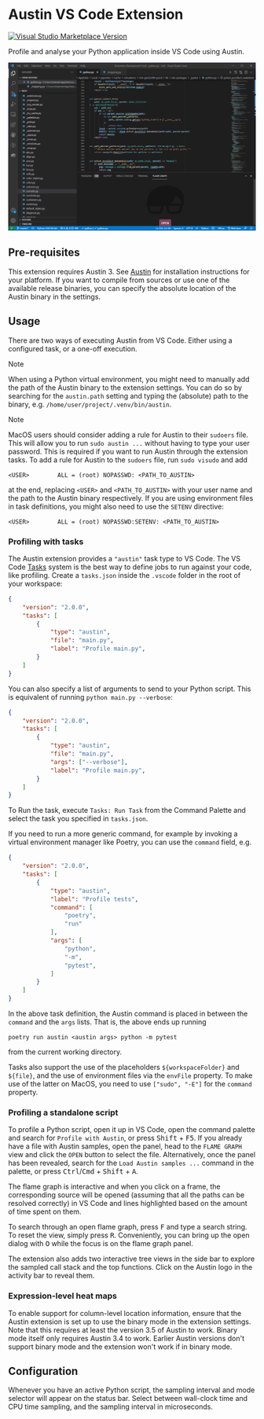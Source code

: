 # Austin VS Code Extension

[![Visual Studio Marketplace Version](https://img.shields.io/visual-studio-marketplace/v/p403n1x87.austin-vscode.svg?style=flat-square&color=blue&logo=visual-studio)](https://marketplace.visualstudio.com/items?itemName=p403n1x87.austin-vscode)

Profile and analyse your Python application inside VS Code using Austin.

<p align="center">
    <img src="https://github.com/P403n1x87/austin-vscode/raw/main/art/demo.gif"
        alt="Austin VS Code Extension demo" />
</p>


## Pre-requisites

This extension requires Austin 3. See
[Austin](https://github.com/p403n1x87/austin#installation) for installation
instructions for your platform. If you want to compile from sources or use one
of the available release binaries, you can specify the absolute location of the
Austin binary in the settings.


## Usage

There are two ways of executing Austin from VS Code. Either using a configured
task, or a one-off execution.

> [!NOTE]
> When using a Python virtual environment, you might need to manually add the
> path of the Austin binary to the extension settings. You can do so by
> searching for the `austin.path` setting and typing the (absolute) path to
> the binary, e.g. `/home/user/project/.venv/bin/austin`.

> [!NOTE]
> MacOS users should consider adding a rule for Austin to their
> `sudoers` file. This will allow you to run `sudo austin ...` without having to
> type your user password. This is required if you want to run Austin through
> the extension tasks. To add a rule for Austin to the `sudoers` file, run `sudo
> visudo` and add
> ~~~
> <USER>        ALL = (root) NOPASSWD: <PATH_TO_AUSTIN>
> ~~~
> at the end, replacing `<USER>` and `<PATH_TO_AUSTIN>` with your user name and
> the path to the Austin binary respectively. If you are using environment files
> in task definitions, you might also need to use the `SETENV` directive:
> ~~~
> <USER>        ALL = (root) NOPASSWD:SETENV: <PATH_TO_AUSTIN>
> ~~~

### Profiling with tasks

The Austin extension provides a `"austin"` task type to VS Code. The VS Code
[Tasks](https://code.visualstudio.com/docs/editor/tasks#_custom-tasks)
system is the best way to define jobs to run against your code, like profiling.
Create a `tasks.json` inside the `.vscode` folder in the root of your workspace:

```json
{
    "version": "2.0.0",
    "tasks": [
        {
            "type": "austin",
            "file": "main.py",
            "label": "Profile main.py",
        }
    ]
}
```

You can also specify a list of arguments to send to your Python script.
This is equivalent of running `python main.py --verbose`:

```json
{
    "version": "2.0.0",
    "tasks": [
        {
            "type": "austin",
            "file": "main.py",
            "args": ["--verbose"],
            "label": "Profile main.py",
        }
    ]
}
```

To Run the task, execute `Tasks: Run Task` from the Command Palette and select
the task you specified in `tasks.json`.

If you need to run a more generic command, for example by invoking a virtual
environment manager like Poetry, you can use the `command` field, e.g.

```json
{
    "version": "2.0.0",
    "tasks": [
        {
            "type": "austin",
            "label": "Profile tests",
            "command": [
                "poetry",
                "run"
            ],
            "args": [
                "python",
                "-m",
                "pytest",
            ]
        }
    ]
}
```

In the above task definition, the Austin command is placed in between the
`command` and the `args` lists. That is, the above ends up running

```console
poetry run austin <austin args> python -m pytest
```

from the current working directory.

Tasks also support the use of the placeholders `${workspaceFolder}` and
`${file}`, and the use of environment files via the `envFile` property. To make
use of the latter on MacOS, you need to use `["sudo", "-E"]` for the `command`
property.

### Profiling a standalone script

To profile a Python script, open it up in VS Code, open the command palette and
search for `Profile with Austin`, or press  <kbd>Shift</kbd> + <kbd>F5</kbd>. If
you already have a file with Austin samples, open the panel, head to the `FLAME
GRAPH` view and click the `OPEN` button to select the file. Alternatively, once
the panel has been revealed, search for the `Load Austin samples ...` command in
the palette, or press <kbd>Ctrl</kbd>/<kbd>Cmd</kbd> + <kbd>Shift</kbd> +
<kbd>A</kbd>.

The flame graph is interactive and when you click on a frame, the corresponding
source will be opened (assuming that all the paths can be resolved correctly) in
VS Code and lines highlighted based on the amount of time spent on them.

To search through an open flame graph, press <kbd>F</kbd> and type a search
string. To reset the view, simply press <kbd>R</kbd>. Conveniently, you can
bring up the open dialog with <kbd>O</kbd> while the focus is on the flame graph
panel.

The extension also adds two interactive tree views in the side bar to explore
the sampled call stack and the top functions. Click on the Austin logo in the
activity bar to reveal them.


### Expression-level heat maps

To enable support for column-level location information, ensure that the Austin
extension is set up to use the binary mode in the extension settings. Note that
this requires at least the version 3.5 of Austin to work. Binary mode itself
only requires Austin 3.4 to work. Earlier Austin versions don't support binary
mode and the extension won't work if in binary mode.


<!-- To toggle line numbers, press <kbd>L</kbd>. This could be useful when the same
Python module has multiple methods with the same names (e.g. `__init__`), since
the function names collected by Austin are not fully qualified. -->

## Configuration

Whenever you have an active Python script, the sampling interval and mode
selector will appear  on the status bar. Select between wall-clock time and CPU
time sampling, and the sampling interval in microseconds.
